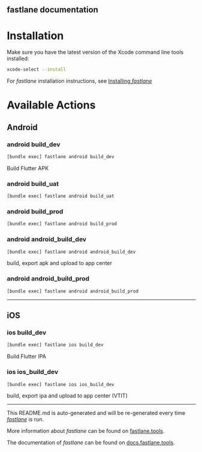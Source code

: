 fastlane documentation
----

# Installation

Make sure you have the latest version of the Xcode command line tools installed:

```sh
xcode-select --install
```

For _fastlane_ installation instructions, see [Installing _fastlane_](https://docs.fastlane.tools/#installing-fastlane)

# Available Actions

## Android

### android build_dev

```sh
[bundle exec] fastlane android build_dev
```

Build Flutter APK

### android build_uat

```sh
[bundle exec] fastlane android build_uat
```



### android build_prod

```sh
[bundle exec] fastlane android build_prod
```



### android android_build_dev

```sh
[bundle exec] fastlane android android_build_dev
```

build, export apk and upload to app center

### android android_build_prod

```sh
[bundle exec] fastlane android android_build_prod
```



----


## iOS

### ios build_dev

```sh
[bundle exec] fastlane ios build_dev
```

Build Flutter IPA

### ios ios_build_dev

```sh
[bundle exec] fastlane ios ios_build_dev
```

build, export ipa and upload to app center (VTIT)

----

This README.md is auto-generated and will be re-generated every time [_fastlane_](https://fastlane.tools) is run.

More information about _fastlane_ can be found on [fastlane.tools](https://fastlane.tools).

The documentation of _fastlane_ can be found on [docs.fastlane.tools](https://docs.fastlane.tools).
